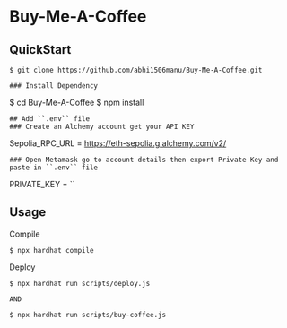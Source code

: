 # Buy-Me-A-Coffee
## QuickStart
```
$ git clone https://github.com/abhi1506manu/Buy-Me-A-Coffee.git
```
```
### Install Dependency
```
$ cd Buy-Me-A-Coffee
$ npm install
```
## Add ``.env`` file
### Create an Alchemy account get your API KEY
```
Sepolia_RPC_URL = https://eth-sepolia.g.alchemy.com/v2/<API KEY>

```
### Open Metamask go to account details then export Private Key and paste in ``.env`` file
```
PRIVATE_KEY = <mktahstbxjsisbshyxsodybs>
``
## Usage
Compile
```
$ npx hardhat compile
```
Deploy
```
$ npx hardhat run scripts/deploy.js

AND

$ npx hardhat run scripts/buy-coffee.js
```
